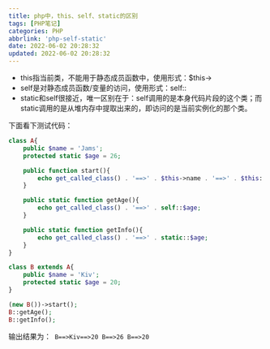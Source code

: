 ```yaml
---
title: php中，this、self、static的区别
tags: [PHP笔记]
categories: PHP
abbrlink: 'php-self-static'
date: 2022-06-02 20:28:32
updated: 2022-06-02 20:28:32
---
```



- this指当前类，不能用于静态成员函数中，使用形式：$this->
- self是对静态成员函数/变量的访问，使用形式：self::
- static和self很接近，唯一区别在于：self调用的是本身代码片段的这个类；而static调用的是从堆内存中提取出来的，即访问的是当前实例化的那个类。

下面看下测试代码：

```php
class A{
    public $name = 'Jams';
    protected static $age = 26;

    public function start(){
        echo get_called_class() . '==>' . $this->name . '==>' . $this::$age;
    }

    public static function getAge(){
        echo get_called_class() . '==>' . self::$age;
    }

    public static function getInfo(){
        echo get_called_class() . '==>' . static::$age;
    }
}

class B extends A{
    public $name = 'Kiv';
    protected static $age = 20;
}

(new B())->start();
B::getAge();
B::getInfo();
```
输出结果为：<code>
B==>Kiv==>20
B==>26
B==>20
</code>